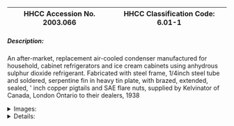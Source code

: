 | **HHCC Accession No. 2003.066** |**HHCC Classification Code:  6.01-1**|
| ----------- | ----------- |
##### Description:
An after-market, replacement air-cooled condenser manufactured for household, cabinet refrigerators and ice cream cabinets using anhydrous sulphur dioxide refrigerant. Fabricated with steel frame, 1/4inch steel tube and soldered, serpentine fin in heavy tin plate, with brazed, extended, sealed, ' inch copper pigtails and SAE flare nuts, supplied by  Kelvinator of Canada, London Ontario to their dealers, 1938


<details>
	<summary>Images:</summary>
<div class="gallery gallery-wrapper--full" contenteditable="false" data-is-empty="false" data-translation="Add images" data-columns="6">
<figure class="gallery__item"><a href="#DOMAIN_NAME#gallery/6.01-1.jpg" data-size="2211x993"><img src="#DOMAIN_NAME#gallery/6.01-1-thumbnail.jpg" alt=""></a></figure>
<figure class="gallery__item"><a href="#DOMAIN_NAME#gallery/6.01-1a.jpg" data-size="2056x1441"><img src="#DOMAIN_NAME#gallery/6.01-1a-thumbnail.jpg" alt=""></a></figure>
</div>
</details>


<details>
	<summary>Details:</summary>

##### Group:
6.01 Refrigerating and Air Conditioning Condensers and Receivers - Household

##### Make:
Likely Kelvinator of Canada, see bibliographic reference

##### Manufacturer:
Likely Kelvinator of Canada, see bibliographic reference

##### Model:
see bibliographic reference

##### Serial No.:


##### Size:
11x1.5x6'h

##### Weight:
4 lbs.

##### Circa:
1938

##### Rating:
Exhibit, education, and research quality, demonstrating the construction and engineering of replacement, forced air condensers for the after-market for SO2 refrigeration machines being serviced by the Canadian refrigeration industry in the late 1930's

##### Patent Date/Number:


##### Provenance:
From York County (York Region) Ontario, once a rich agricultural hinterlands, attracting early settlement in the last years of the 18th century. Located on the north slopes of the Oak Ridges Moraine, within 20 miles of Toronto, the County would also attract early ex-urban development, to be come a wealthy market place for the emerging household and consumer technologies of the early and mid 20th century. 

This artifact was discovered in the 1950's in the used stock of T. H. Oliver, Refrigeration and Electric Sales and Service, Aurora, Ontario, an early worker in the field of agricultural, industrial and consumer technology.

##### Type and Design:


##### Construction:


##### Material:


##### Special Features:


##### Accessories:


##### Capacities:


##### Performance Characteristics:


##### Operation:


##### Control and Regulation:


##### Targeted Market Segment:


##### Consumer Acceptance:


##### Merchandising:


##### Market Price:
$4.20, see bibliographic reference

##### Technological Significance:
Kelvinator of Canada, in their 1948 parts catalogue [see bibliographic reference] show a series of such replacement condensers for ice cream cabinets and domestic refrigerator applications. Condensers were 'consumables' in the period when the major refrigerant in use was sulphur dioxide, highly corrosive by nature. Much construction was in tinned steel with tin coatings subject to break down.

Considerable damage was also the result of fan blades coming loose on their motor shafts and cutting through the condenser wall. The effect for the owner was both catastrophic and chaotic. The machines would contain sufficient noxious refrigerant to quickly fill the house or store, leading to frantic search for men to remove the offending unit and a call to the refrigeration service man, often several hours away.

The serpentine, soldered fin construction represented a 2 nd or 3 rd generation of fin engineering, with higher conductivity and thermal performance, to earlier generations with simple un-secured plate fins. The manufacturing process for producing the fins and soldering them in place was a mark of the increasing sophistication of Canadian manufacturing methods, in place by the end of the 1930's.        

As manufacturing methods evolved the Canadian industry would move to non-ferrous tube and fin construction [copper], see code no. 6.02-7, and eventually to non-corrosive refrigerants, including methyl chloride and Freon 12. But for now this construction genre remained as the state of the art, an important snapshot in time.  

See also items 6.01-2, 6.01-3, 6.02-7, 6.02-8

##### Industrial Significance:


##### Socio-economic Significance:


##### Socio-cultural Significance:


##### Donor:
G. Leslie Oliver, The T. H. Oliver HVACR Collection

##### HHCC Storage Location:


##### Tracking:


##### Bibliographic References:
Kelvinator Refrigeration Parts and Accessories Catalogue, P. 54-55, Kelvinator of Canada Ltd., London, Canada

##### Notes:


##### Related Reports:

</details>
